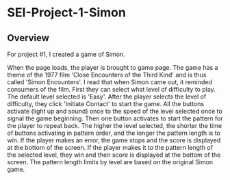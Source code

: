 # SEI-Project-1-Simon
## Overview

For project #1, I created a game of Simon.

When the page loads, the player is brought to game page. The game has a theme of the 1977 film 'Close Encounters of the Third Kind' and is thus called 'Simon Encounters'. I read that when Simon came out, it reminded consumers of the film.  First they can select what level of difficulty to play. The default level selected is 'Easy'. After the player selects the level of difficulty, they click 'Initiate Contact' to start the game. All the buttons activate (light up and sound) once to the speed of the level selected once to signal the game beginning. Then one button activates to start the pattern for the player to repeat back. The higher the level selected, the shorter the time of buttons activating in pattern order, and the longer the pattern length is to win. If the player makes an error, the game stops and the score is displayed at the bottom of the screen. If the player makes it to the pattern length of the selected level, they win and their score is displayed at the bottom of the screen. The pattern length limits by level are based on the original Simon game.